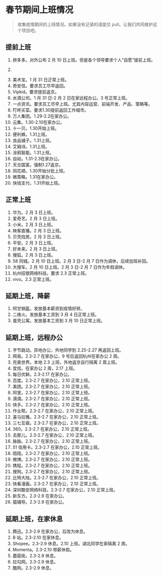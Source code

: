 # 春节期间上班情况

> 收集疫情期间的上班情况。如果没有记录的请提交 pull。让我们共同维护这个项目吧。

## 提前上班

1. 拼多多。对外公布 2 月 10 日上班。但是各个领导要求个人“自愿”提前上班。
2. ~~~蛋壳。1 月 31 日正常上班。~~~
3. 美术宝。1 月 31 日正常上班。
4. 奇安信。要求员工尽早返回。
5. Vipkid。要求提前返京。
6. 水滴公司。1 月 31 日-2 月 2 日在家远程办公。3 号正常上班。
7. 一点资讯。要求员工尽早上班。尤其内容运营、前端开发、产品、策略等。
8. 叮咚买菜。要求1.30提前返回工作城市。
9. 万人集团。1.29-2.2在家办公。
10. 云集。1.30-2.10在家办公。
11. 十一贝。1.30开始上班。
12. 便利蜂。1.31上班。
13. 良品铺子。1.31上班。
14. 艾姆诗。1.31上班。
15. 涂鸦智能。1.31上班。
16. 自如。1.31-2.3在家办公。
17. 天合国富。强制1.27返京。
18. 同花顺。1.30开始分批上班。
19. 微策略。1.31在家办公。
20. 快钱支付。1.31开始上班。

## 正常上班

1. 华为。2 月 3 日上班。
2. 爱奇艺。2 月 3 日上班。
3. 小米。2 月 3 日上班。
4. 映客直播。2 月 3 日上班。
5. 贝壳找房。2 月 3 日上班。
6. 平安。2 月 3 日上班。
7. 好未来。2 月 3 日上班。
8. 搜狐。2 月 3 日上班。
9. 58 同城。2 月 10 日上班。2 月 3 日-2 月 7 日作为调休，后续加班补回。
10. 大搜车。2 月 10 日上班。2 月 3 日-2 月 7 日作为年假调休。
11. 杭州招银网络科技。要求 2.3 正常上班。
12. vivo。2.3 正常上班。

## 延期上班，降薪

1. 阿甘锅盔。发放基本薪资到疫情好转。
2. 二维火。发放基本工资到 3 月 4 日正常上班。
3. 蛋壳公寓。发放基本工资到 3 月 10 日正常上班。

## 延期上班，远程办公

1. 字节跳动。异地办公，外地同学到 2.25-2.27 再返回上班。
2. 网易。2.3-2.7 在家办公，9 号后返回杭州在家办公 2 周。
3. 完美世界。本地 2.3 上班，外地返京自行隔离 2 周上班。
4. 宜信。在家办公 2 周，2.17 上班。
5. 每日优鲜。2.3-2.17 在家办公。
6. 百度。2.3-2.7 在家办公，2.10 正常上班。
7. 美团。2.3-2.7 在家办公，2.10 正常上班。
8. 阿里。2.3-2.7 在家办公，2.10 正常上班。
9. 滴滴。2.3-2.7 在家办公，2.10 正常上班。
10. 快手。2.3-2.7 在家办公，2.10 正常上班。
11. 作业帮。2.3-2.7 在家办公，2.10 正常上班。
12. 喜马拉雅。2.3-2.7 在家办公，2.10 正常上班。
13. 三七互娱。2.3-2.7 在家办公，2.10 正常上班。
14. 360。2.3-2.7 在家办公，2.10 正常上班。
15. 去那儿。2.3-2.7 在家办公，2.10 正常上班。
16. 脉脉。2.3-2.7 在家办公，2.10 正常上班。
17. 51 信用卡。2.3-2.7 在家办公，2.10 正常上班。
18. 陌陌。2.3-2.7 在家办公，2.10 正常上班。
19. 微博。2.3-2.7 在家办公，2.10 正常上班。
20. 携程。2.3-2.7 在家办公，2.10 正常上班。
21. 搜狗。2.3-2.7 在家办公，2.10 正常上班。
22. 比特大陆。2.3-2.7 在家办公，2.10 正常上班。
23. 快看漫画。2.3-2.7 在家办公，2.10 正常上班。
24. 深圳酷安网络科技。2.3-2.7 在家办公，2.10 正常上班。
25. 新东方。2.3-2.9 在家办公。
26. 猿辅导。2.3-2.9 在家办公。

## 延期上班，在家休息

1. 腾迅。2.3-2.9 在家办公，后改为休息。
2. B 站。2.3-2.10 在家休息。
3. Shopee。2.3-2.9 休息。2.10 上班。湖北同学在家隔离 2 周。
4. Momenta。2.3-2.10 带薪休假。
5. 蘑菇街。2.3-2.9 休息。
6. 拉勾网。2.3-2.9 休息。
7. 酷狗。2.3-2.9 休息。

